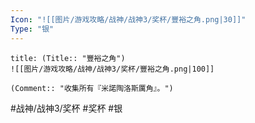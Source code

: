 ```yaml
---
Icon: "![[图片/游戏攻略/战神/战神3/奖杯/豐裕之角.png|30]]"
Type: "银"
---
```

```ad-common-silver-trophy
title: (Title:: "豐裕之角")
![[图片/游戏攻略/战神/战神3/奖杯/豐裕之角.png|100]]

(Comment:: "收集所有『米諾陶洛斯厲角』。")
```

#战神/战神3/奖杯 #奖杯 #银
